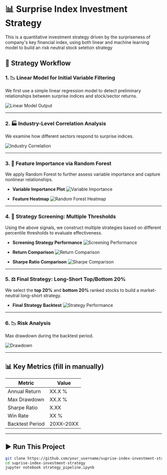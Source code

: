 # 📊 Surprise Index Investment Strategy

This is a quantitative investment strategy driven by the surpriseness of company's key financial index, using both linear and machine learning model to build an risk neutral stock seletion strategy

## 🧭 Strategy Workflow

### 1. 📉 Linear Model for Initial Variable Filtering
We first use a simple linear regression model to detect preliminary relationships between surprise indices and stock/sector returns.

![Linear Model Output](output.png)

---

### 2. 🏭 Industry-Level Correlation Analysis
We examine how different sectors respond to surprise indices.

![Industry Correlation](industry_corr.png)

---

### 3. 🌳 Feature Importance via Random Forest
We apply Random Forest to further assess variable importance and capture nonlinear relationships.

- **Variable Importance Plot**
  ![Variable Importance](variable_impo.png)

- **Feature Heatmap**
  ![Random Forest Heatmap](randomforest_heat.png)

---

### 4. 🧪 Strategy Screening: Multiple Thresholds
Using the above signals, we construct multiple strategies based on different percentile thresholds to evaluate effectiveness.

- **Screening Strategy Performance**
  ![Screening Performance](screening_performance.png)

- **Return Comparison**
  ![Return Comparison](return_compare.png)

- **Sharpe Ratio Comparison**
  ![Sharpe Comparison](sharp_compare.png)

---

### 5. ⚖️ Final Strategy: Long-Short Top/Bottom 20%
We select the **top 20%** and **bottom 20%** ranked stocks to build a market-neutral long-short strategy.

- **Final Strategy Backtest**
  ![Strategy Performance](strat_perform.png)

---

### 6. 📉 Risk Analysis
Max drawdown during the backtest period.

![Drawdown](drawdown.png)

---

## 📊 Key Metrics (fill in manually)

| Metric          | Value    |
|-----------------|----------|
| Annual Return   | XX.X %   |
| Max Drawdown    | XX.X %   |
| Sharpe Ratio    | X.XX     |
| Win Rate        | XX %     |
| Backtest Period | 20XX–20XX |

---

## ▶️ Run This Project

```bash
git clone https://github.com/your_username/suprise-index-investment-strategy.git
cd suprise-index-investment-strategy
jupyter notebook strategy_pipeline.ipynb

